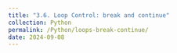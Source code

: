 ```yaml
---
title: "3.6. Loop Control: break and continue"
collection: Python
permalink: /Python/loops-break-continue/
date: 2024-09-08
---
```

